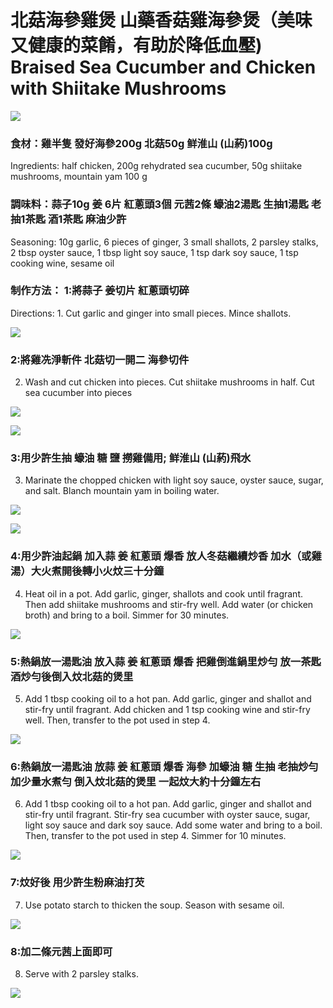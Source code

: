 # 北菇海參雞煲 山藥香菇雞海參煲（美味又健康的菜餚，有助於降低血壓)   Braised Sea Cucumber and Chicken with Shiitake Mushrooms

![](https://github.com/harryji168/Summary_Notes/blob/5cb7d1b03c7ae1a63e61e0a8466657060afe1897/Others/cooking/11_cooking/IMG_0117.jpeg)

### 食材：雞半隻 發好海參200g 北菇50g 鲜淮山 (山葯)100g 
Ingredients: half chicken, 200g rehydrated sea cucumber, 50g shiitake mushrooms, mountain yam 100 g

### 調味料：蒜子10g 姜 6片 紅蔥頭3個 元茜2條 蠔油2湯匙 生抽1湯匙 老抽1茶匙 酒1茶匙 麻油少許
Seasoning: 10g garlic, 6 pieces of ginger, 3 small shallots, 2 parsley stalks, 2 tbsp oyster sauce, 1 tbsp light soy sauce, 1 tsp dark soy sauce, 1 tsp cooking wine, sesame oil


### 制作方法： 1:將蒜子 姜切片 紅蔥頭切碎
Directions: 1. Cut garlic and ginger into small pieces. Mince shallots.
<!-- 
### 泡發海參 Soaked sea cucumber -->
![](https://github.com/harryji168/Summary_Notes/blob/master/Others/cooking/11_cooking/haishen.png)

### 2:將雞冼淨斬件 北菇切一開二 海參切件  
2. Wash and cut chicken into pieces. Cut shiitake mushrooms in half. Cut sea cucumber into pieces

<!-- ### 醃製雞塊香菇 Marinated Chicken Nuggets and Shiitake Mushrooms -->
![](https://github.com/harryji168/Summary_Notes/blob/5cb7d1b03c7ae1a63e61e0a8466657060afe1897/Others/cooking/11_cooking/IMG_0099.jpeg)

<!-- ### 煸炒雞塊 Stir fried chicken nuggets -->
![](https://github.com/harryji168/Summary_Notes/blob/5cb7d1b03c7ae1a63e61e0a8466657060afe1897/Others/cooking/11_cooking/IMG_0103.jpeg)

### 3:用少許生抽 蠔油 糖 鹽 撈雞備用; 鲜淮山 (山葯)飛水
3. Marinate the chopped chicken with light soy sauce, oyster sauce, sugar, and salt. Blanch mountain yam in boiling water.

<!-- ### 山藥去皮 Yam peeled -->
![](https://github.com/harryji168/Summary_Notes/blob/5cb7d1b03c7ae1a63e61e0a8466657060afe1897/Others/cooking/11_cooking/IMG_0104.jpeg)

<!-- ### 山藥焯水 Yam blanched water -->
![](https://github.com/harryji168/Summary_Notes/blob/5cb7d1b03c7ae1a63e61e0a8466657060afe1897/Others/cooking/11_cooking/IMG_0105.jpeg)

### 4:用少許油起鍋 加入蒜 姜 紅蔥頭 爆香 放人冬菇繼續炒香 加水（或雞湯）大火煮開後轉小火炆三十分鐘
4. Heat oil in a pot. Add garlic, ginger, shallots and cook until fragrant. Then add shiitake mushrooms and stir-fry well. Add water (or chicken broth) and bring to a boil. Simmer for 30 minutes.

<!-- ### 蔥薑蒜熗鍋 Green onion ginger garlic stew pot -->
![](https://github.com/harryji168/Summary_Notes/blob/5cb7d1b03c7ae1a63e61e0a8466657060afe1897/Others/cooking/11_cooking/IMG_0107.jpeg)

### 5:熱鍋放一湯匙油 放入蒜 姜 紅蔥頭 爆香 把雞倒進鍋里炒勻 放一茶匙酒炒勻後倒入炆北菇的煲里
5. Add 1 tbsp cooking oil to a hot pan. Add garlic, ginger and shallot and stir-fry until fragrant. Add chicken and 1 tsp cooking wine and stir-fry well. Then, transfer to the pot used in step 4.
<!-- ### 加雞塊山藥煸炒 Stir fry with chicken nuggets and yam -->
![](https://github.com/harryji168/Summary_Notes/blob/609168a3f4a580bd0dc031b4e7a4ad60b672af3a/Others/cooking/11_cooking/IMG_0108.jpeg)

### 6:熱鍋放一湯匙油 放蒜 姜 紅蔥頭 爆香 海參 加蠔油 糖 生抽 老抽炒勻 加少量水煮勻 倒入炆北菇的煲里 一起炆大約十分鐘左右
6. Add 1 tbsp cooking oil to a hot pan. Add garlic, ginger and shallot and stir-fry until fragrant. Stir-fry sea cucumber with oyster sauce, sugar, light soy sauce and dark soy sauce. Add some water and bring to a boil. Then, transfer to the pot used in step 4. Simmer for 10 minutes.
<!-- ### 加熱水煮 Add Heat Water boiled -->
![](https://github.com/harryji168/Summary_Notes/blob/609168a3f4a580bd0dc031b4e7a4ad60b672af3a/Others/cooking/11_cooking/IMG_0109.jpeg)

### 7:炆好後 用少許生粉麻油打芡
7. Use potato starch to thicken the soup. Season with sesame oil.
<!-- ### 加澱粉勾芡 Add starch thicken -->
![](https://github.com/harryji168/Summary_Notes/blob/609168a3f4a580bd0dc031b4e7a4ad60b672af3a/Others/cooking/11_cooking/IMG_0110.jpeg)
 
### 8:加二條元茜上面即可
8. Serve with 2 parsley stalks.
<!-- ### 擺盤 final plate -->
![](https://github.com/harryji168/Summary_Notes/blob/609168a3f4a580bd0dc031b4e7a4ad60b672af3a/Others/cooking/11_cooking/IMG_0117.jpeg)
